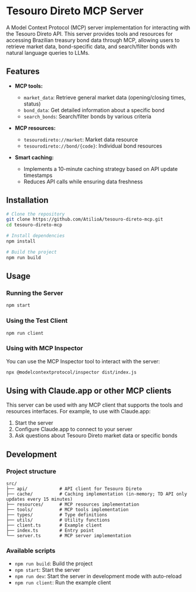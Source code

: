 # Tesouro Direto MCP Server

A Model Context Protocol (MCP) server implementation for interacting with the Tesouro Direto API. This server provides tools and resources for accessing Brazilian treasury bond data through MCP, allowing users to retrieve market data, bond-specific data, and search/filter bonds with natural language queries to LLMs.

## Features

- **MCP tools:**
  - `market_data`: Retrieve general market data (opening/closing times, status)
  - `bond_data`: Get detailed information about a specific bond
  - `search_bonds`: Search/filter bonds by various criteria

- **MCP resources:**
  - `tesourodireto://market`: Market data resource
  - `tesourodireto://bond/{code}`: Individual bond resources

- **Smart caching:**
  - Implements a 10-minute caching strategy based on API update timestamps
  - Reduces API calls while ensuring data freshness

## Installation

```bash
# Clone the repository
git clone https://github.com/AtilioA/tesouro-direto-mcp.git
cd tesouro-direto-mcp

# Install dependencies
npm install

# Build the project
npm run build
```

## Usage

### Running the Server

```bash
npm start
```

### Using the Test Client

```bash
npm run client
```

### Using with MCP Inspector

You can use the MCP Inspector tool to interact with the server:

```bash
npx @modelcontextprotocol/inspector dist/index.js
```

## Using with Claude.app or other MCP clients

This server can be used with any MCP client that supports the tools and resources interfaces. For example, to use with Claude.app:

1. Start the server
2. Configure Claude.app to connect to your server
3. Ask questions about Tesouro Direto market data or specific bonds

## Development

### Project structure

```
src/
├── api/            # API client for Tesouro Direto
├── cache/          # Caching implementation (in-memory; TD API only updates every 15 minutes)
├── resources/      # MCP resources implementation
├── tools/          # MCP tools implementation
├── types/          # Type definitions
├── utils/          # Utility functions
├── client.ts       # Example client
├── index.ts        # Entry point
└── server.ts       # MCP server implementation
```

### Available scripts

- `npm run build`: Build the project
- `npm start`: Start the server
- `npm run dev`: Start the server in development mode with auto-reload
- `npm run client`: Run the example client
